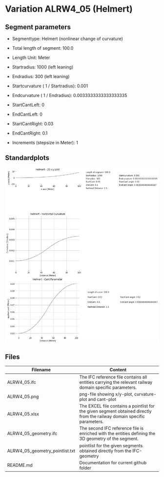 # Variation ALRW4_05 (Helmert)

## Segment parameters

* Segmenttype: Helmert (nonlinear change of curvature)

* Total length of segment: 100.0

* Length Unit: Meter

* Startradius: 1000 (left leaning)

* Endradius: 300 (left leaning)

* Startcurvature ( 1 / Startradius): 0.001

* Endcurvature ( 1 / Endradius): 0.0033333333333333335

* StartCantLeft: 0

* EndCantLeft: 0

* StartCantRight: 0.03

* EndCantRight: 0.1

* Increments (stepsize in Meter): 1

## Standardplots

<img src="./ALRW4_05.png">


## Files


| Filename                      | Content |
| ----------------------------- | --------------------------------------------------------------------------------------------- |
| ALRW4_05.ifc | The IFC reference file contains all entities carrying the relevant railway domain specific parameters. |
| ALRW4_05.png | png-file showing x/y-plot, curvature-plot and cant-plot  |
| ALRW4_05.xlsx | The EXCEL file contains a pointlist for the given segment obtained directly from the railway domain specific parameters.  |
| ALRW4_05_geometry.ifc | The second IFC reference file is enriched with the entities defining the 3D geometry of the segment.  |
| ALRW4_05_geometry_pointlist.txt | pointlist for the given segments obtained directly from the IFC-geometry  |
| README.md | Documentation for current github folder  |


